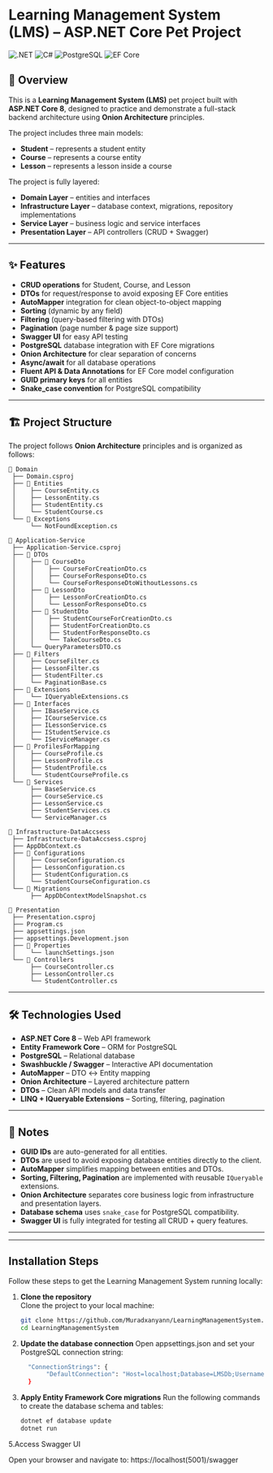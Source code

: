 # Learning Management System (LMS) – ASP.NET Core Pet Project

![.NET](https://img.shields.io/badge/.NET-8-blue)
![C#](https://img.shields.io/badge/C%23-9.0-blue)
![PostgreSQL](https://img.shields.io/badge/PostgreSQL-15-blue)
![EF Core](https://img.shields.io/badge/EntityFrameworkCore-8.0-blue)

## 📖 Overview
This is a **Learning Management System (LMS)** pet project built with **ASP.NET Core 8**, designed to practice and demonstrate a full-stack backend architecture using **Onion Architecture** principles.

The project includes three main models:

- **Student** – represents a student entity
- **Course** – represents a course entity
- **Lesson** – represents a lesson inside a course

The project is fully layered:
- **Domain Layer** – entities and interfaces
- **Infrastructure Layer** – database context, migrations, repository implementations
- **Service Layer** – business logic and service interfaces
- **Presentation Layer** – API controllers (CRUD + Swagger)

---

## ✨ Features

- **CRUD operations** for Student, Course, and Lesson
- **DTOs** for request/response to avoid exposing EF Core entities
- **AutoMapper** integration for clean object-to-object mapping
- **Sorting** (dynamic by any field)
- **Filtering** (query-based filtering with DTOs)
- **Pagination** (page number & page size support)
- **Swagger UI** for easy API testing
- **PostgreSQL** database integration with EF Core migrations
- **Onion Architecture** for clear separation of concerns
- **Async/await** for all database operations
- **Fluent API & Data Annotations** for EF Core model configuration
- **GUID primary keys** for all entities
- **Snake_case convention** for PostgreSQL compatibility

---

## 🏗️ Project Structure

The project follows **Onion Architecture** principles and is organized as follows:
```
📂 Domain
 ├── Domain.csproj
 ├── 📂 Entities
 │    ├── CourseEntity.cs
 │    ├── LessonEntity.cs
 │    ├── StudentEntity.cs
 │    └── StudentCourse.cs
 └── 📂 Exceptions
      └── NotFoundException.cs

📂 Application-Service
 ├── Application-Service.csproj
 ├── 📂 DTOs
 │    ├── 📂 CourseDto
 │    │    ├── CourseForCreationDto.cs
 │    │    ├── CourseForResponseDto.cs
 │    │    └── CourseForResponseDtoWithoutLessons.cs
 │    ├── 📂 LessonDto
 │    │    ├── LessonForCreationDto.cs
 │    │    └── LessonForResponseDto.cs
 │    ├── 📂 StudentDto
 │    │    ├── StudentCourseForCreationDto.cs
 │    │    ├── StudentForCreationDto.cs
 │    │    ├── StudentForResponseDto.cs
 │    │    └── TakeCourseDto.cs
 │    └── QueryParametersDTO.cs
 ├── 📂 Filters
 │    ├── CourseFilter.cs
 │    ├── LessonFilter.cs
 │    ├── StudentFilter.cs
 │    └── PaginationBase.cs
 ├── 📂 Extensions
 │    └── IQueryableExtensions.cs
 ├── 📂 Interfaces
 │    ├── IBaseService.cs
 │    ├── ICourseService.cs
 │    ├── ILessonService.cs
 │    ├── IStudentService.cs
 │    └── IServiceManager.cs
 ├── 📂 ProfilesForMapping
 │    ├── CourseProfile.cs
 │    ├── LessonProfile.cs
 │    ├── StudentProfile.cs
 │    └── StudentCourseProfile.cs
 └── 📂 Services
      ├── BaseService.cs
      ├── CourseService.cs
      ├── LessonService.cs
      ├── StudentServices.cs
      └── ServiceManager.cs

📂 Infrastructure-DataAccsess
 ├── Infrastructure-DataAccsess.csproj
 ├── AppDbContext.cs
 ├── 📂 Configurations
 │    ├── CourseConfiguration.cs
 │    ├── LessonConfiguration.cs
 │    ├── StudentConfiguration.cs
 │    └── StudentCourseConfiguration.cs
 └── 📂 Migrations
      ├── AppDbContextModelSnapshot.cs
     
📂 Presentation
 ├── Presentation.csproj
 ├── Program.cs
 ├── appsettings.json
 ├── appsettings.Development.json
 ├── 📂 Properties
 │    └── launchSettings.json
 └── 📂 Controllers
      ├── CourseController.cs
      ├── LessonController.cs
      └── StudentController.cs
```
---

## 🛠️ Technologies Used

- **ASP.NET Core 8** – Web API framework
- **Entity Framework Core** – ORM for PostgreSQL
- **PostgreSQL** – Relational database
- **Swashbuckle / Swagger** – Interactive API documentation
- **AutoMapper** – DTO ↔ Entity mapping
- **Onion Architecture** – Layered architecture pattern
- **DTOs** – Clean API models and data transfer
- **LINQ + IQueryable Extensions** – Sorting, filtering, pagination

---

## 📌 Notes

- **GUID IDs** are auto-generated for all entities.
- **DTOs** are used to avoid exposing database entities directly to the client.
- **AutoMapper** simplifies mapping between entities and DTOs.
- **Sorting, Filtering, Pagination** are implemented with reusable `IQueryable` extensions.
- **Onion Architecture** separates core business logic from infrastructure and presentation layers.
- **Database schema** uses `snake_case` for PostgreSQL compatibility.
- **Swagger UI** is fully integrated for testing all CRUD + query features.

---  

---

## Installation Steps

Follow these steps to get the Learning Management System running locally:

1. **Clone the repository**  
   Clone the project to your local machine:

   ```bash
   git clone https://github.com/Muradxanyann/LearningManagementSystem.git
   cd LearningManagementSystem
   
2. **Update the database connection**
   Open appsettings.json and set your PostgreSQL connection string:
    
    ```bash
      "ConnectionStrings": {
           "DefaultConnection": "Host=localhost;Database=LMSDb;Username=postgres;Password=yourpassword"
      }

3. **Apply Entity Framework Core migrations**
      Run the following commands to create the database schema and tables:

    ```bash
   dotnet ef database update
   dotnet run
   
5.Access Swagger UI

Open your browser and navigate to: https://localhost(5001)/swagger
